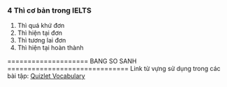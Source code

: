 ### 4 Thì cơ bản trong IELTS
1. Thì quá khứ đơn
2. Thì hiện tại đơn
3. Thì tương lai đơn
4. Thì hiện tại hoàn thành

==================== BANG SO SANH ==============================
Link từ vựng sử dụng trong các bài tập: [Quizlet Vocabulary](https://quizlet.com/vn/815013879/4-basic-tense-flash-cards/?funnelUUID=52ccb799-2fa4-41f6-aa12-b47846de0ee2)